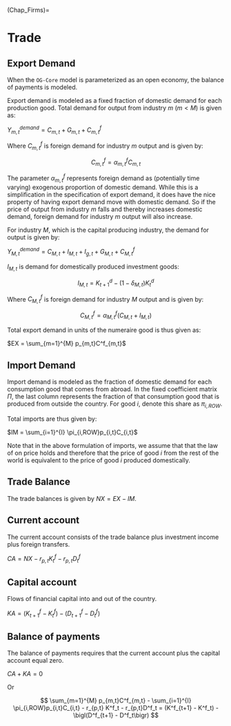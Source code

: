 (Chap_Firms)=
# Trade


## Export Demand
When the `OG-Core` model is parameterized as an open economy, the balance of payments is modeled.

Export demand is modeled as a fixed fraction of domestic demand for each production good. Total demand for output from industry $m$ ($m<M$) is given as:

$Y^{demand}_{m,t} = C_{m,t} + G_{m,t}+ C^f_{m,t}$

Where $C^f_{m,t}$ is foreign demand for industry $m$ output and is given by:

$$
C^f_{m,t} = \alpha^{f}_{m,t}C_{m,t}
$$

The parameter $\alpha^{f}_{m,t}$ represents foreign demand as  (potentially time varying) exogenous proportion of domestic demand.  While this is a simplification in the specification of export demand, it does have the nice property of having export demand move with domestic demand. So if the price of output from industry $m$ falls and thereby increases domestic demand, foreign demand for industry $m$ output will also increase.

For industry $M$, which is the capital producing industry, the demand for output is given by:

$Y^{demand}_{M,t} = C_{M,t} + I_{M,t} + I_{g,t} + G_{M,t} + C^f_{M,t}$

$I_{M,t}$ is demand for domestically produced investment goods:

$$
I_{M,t} = K^d_{t+1} - (1 - \delta_{M,t})K^d_t
$$

Where $C^f_{M,t}$ is foreign demand for industry $M$ output and is given by:

$$
C^f_{M,t} = \alpha^{f}_{M,t}(C_{M,t} + I_{M,t})
$$

Total export demand in units of the numeraire good is thus given as:

$EX = \sum_{m=1}^{M} p_{m,t}C^f_{m,t}$

## Import Demand

Import demand is modeled as the fraction of domestic demand for each consumption good that comes from abroad. In the fixed coefficient matrix $\Pi$, the last column represents the fraction of that consumption good that is produced from outside the country.  For good $i$, denote this share as $\pi_{i,ROW}$.

Total imports are thus given by:

$IM = \sum_{i=1}^{I} \pi_{i,ROW}p_{i,t}C_{i,t}$

Note that in the above formulation of imports, we assume that that the law of on price holds and therefore that the price of good $i$ from the rest of the world is equivalent to the price of good $i$ produced domestically.


## Trade Balance

The trade balances is given by $NX = EX - IM$.

## Current account

The current account consists of the trade balance plus investment income plus foreign transfers.

$CA = NX - r_{p,t} K^f_t - r_{p,t}D^f_t$



## Capital account

Flows of financial capital into and out of the country.

$KA = (K^f_{t+1} - K^f_t) - \bigl(D^f_{t+1} - D^f_t\bigr)$


## Balance of payments

The balance of payments requires that the current account plus the capital account equal zero.

$CA + KA = 0$

Or

$$
\sum_{m=1}^{M} p_{m,t}C^f_{m,t} -  \sum_{i=1}^{I} \pi_{i,ROW}p_{i,t}C_{i,t} - r_{p,t} K^f_t - r_{p,t}D^f_t = (K^f_{t+1} - K^f_t) - \bigl(D^f_{t+1} - D^f_t\bigr)
$$